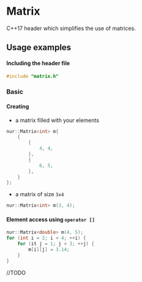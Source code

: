 # Matrix

C++17 header which simplifies the use of matrices.

## Usage examples

#### Including the header file

```cpp
#include "matrix.h"
```

### Basic

#### Creating

+ a matrix filled with your elements

```cpp
nur::Matrix<int> m{
    {
        {
            4, 4,
        },
        {
            6, 5,
        },
    }
};
```

+ a matrix of size `3x4`

```cpp
nur::Matrix<int> m(3, 4);
```

#### Element access using `operator []`

```cpp
nur::Matrix<double> m(4, 5);
for (int i = 2; i < 4; ++i) {
    for (it j = 1; j < 3; ++j) {
        m[i][j] = 3.14;
    }
}
```
//TODO
